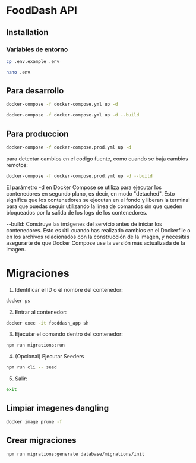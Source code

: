 # FoodDash API

## Installation

### Variables de entorno

```bash
cp .env.example .env
```

```bash
nano .env
```

## Para desarrollo

```bash
docker-compose -f docker-compose.yml up -d
```

```bash
docker-compose -f docker-compose.yml up -d --build
```

## Para produccion

```bash
docker-compose -f docker-compose.prod.yml up -d
```

para detectar cambios en el codigo fuente, como cuando se baja cambios remotos:

```bash
docker-compose -f docker-compose.prod.yml up -d --build
```

El parámetro -d en Docker Compose se utiliza para ejecutar los contenedores en segundo plano, es decir, en modo "detached". Esto significa que los contenedores se ejecutan en el fondo y liberan la terminal para que puedas seguir utilizando la línea de comandos sin que queden bloqueados por la salida de los logs de los contenedores.

--build: Construye las imágenes del servicio antes de iniciar los contenedores. Esto es útil cuando has realizado cambios en el Dockerfile o en los archivos relacionados con la construcción de la imagen, y necesitas asegurarte de que Docker Compose use la versión más actualizada de la imagen.

# Migraciones

1. Identificar el ID o el nombre del contenedor:

```bash
docker ps
```

2. Entrar al contenedor:

```bash
docker exec -it fooddash_app sh
```

3. Ejecutar el comando dentro del contenedor:

```bash
npm run migrations:run
```

4. (Opcional) Ejecutar Seeders

```bash
npm run cli -- seed
```

5. Salir:

```bash
exit
```

## Limpiar imagenes dangling

```bash
docker image prune -f
```

## Crear migraciones

```bash
npm run migrations:generate database/migrations/init
```
